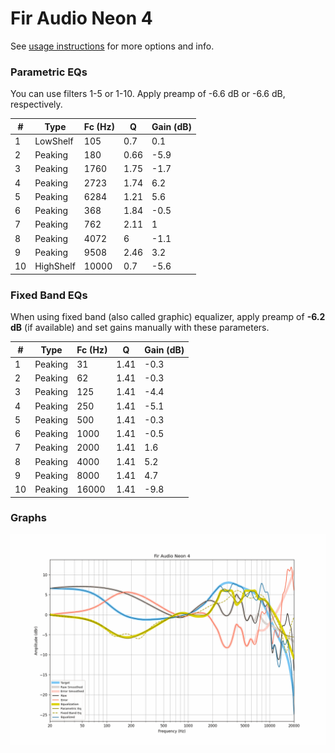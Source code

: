 # Fir Audio Neon 4
See [usage instructions](https://github.com/jaakkopasanen/AutoEq#usage) for more options and info.

### Parametric EQs
You can use filters 1-5 or 1-10. Apply preamp of -6.6 dB or -6.6 dB, respectively.

|   # | Type      |   Fc (Hz) |    Q |   Gain (dB) |
|-----|-----------|-----------|------|-------------|
|   1 | LowShelf  |       105 | 0.7  |         0.1 |
|   2 | Peaking   |       180 | 0.66 |        -5.9 |
|   3 | Peaking   |      1760 | 1.75 |        -1.7 |
|   4 | Peaking   |      2723 | 1.74 |         6.2 |
|   5 | Peaking   |      6284 | 1.21 |         5.6 |
|   6 | Peaking   |       368 | 1.84 |        -0.5 |
|   7 | Peaking   |       762 | 2.11 |         1   |
|   8 | Peaking   |      4072 | 6    |        -1.1 |
|   9 | Peaking   |      9508 | 2.46 |         3.2 |
|  10 | HighShelf |     10000 | 0.7  |        -5.6 |

### Fixed Band EQs
When using fixed band (also called graphic) equalizer, apply preamp of **-6.2 dB** (if available) and set gains manually with these parameters.

|   # | Type    |   Fc (Hz) |    Q |   Gain (dB) |
|-----|---------|-----------|------|-------------|
|   1 | Peaking |        31 | 1.41 |        -0.3 |
|   2 | Peaking |        62 | 1.41 |        -0.3 |
|   3 | Peaking |       125 | 1.41 |        -4.4 |
|   4 | Peaking |       250 | 1.41 |        -5.1 |
|   5 | Peaking |       500 | 1.41 |        -0.3 |
|   6 | Peaking |      1000 | 1.41 |        -0.5 |
|   7 | Peaking |      2000 | 1.41 |         1.6 |
|   8 | Peaking |      4000 | 1.41 |         5.2 |
|   9 | Peaking |      8000 | 1.41 |         4.7 |
|  10 | Peaking |     16000 | 1.41 |        -9.8 |

### Graphs
![](./Fir%20Audio%20Neon%204.png)
